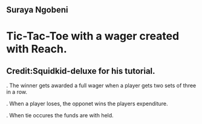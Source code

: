 ## Suraya Ngobeni

# Tic-Tac-Toe with a wager created with  Reach.

## Credit:Squidkid-deluxe for his tutorial.

.  The winner gets awarded a full wager when a player gets two sets of three in a row.

. When a player loses, the opponet wins the players expenditure.

. When tie occures the funds are with held.